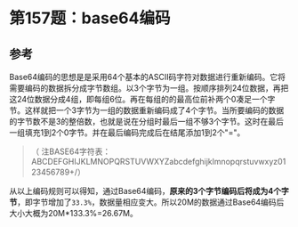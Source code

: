 # 第157题：base64编码

## 参考

Base64编码的思想是是采用64个基本的ASCII码字符对数据进行重新编码。它将需要编码的数据拆分成字节数组。以3个字节为一组。按顺序排列24位数据，再把这24位数据分成4组，即每组6位。再在每组的的最高位前补两个0凑足一个字节。这样就把一个3字节为一组的数据重新编码成了4个字节。当所要编码的数据的字节数不是3的整倍数，也就是说在分组时最后一组不够3个字节。这时在最后一组填充1到2个0字节。并在最后编码完成后在结尾添加1到2个"="。

> （ 注BASE64字符表：ABCDEFGHIJKLMNOPQRSTUVWXYZabcdefghijklmnopqrstuvwxyz0123456789+/）

从以上编码规则可以得知，通过Base64编码，**原来的3个字节编码后将成为4个字节**，即字节增加了`33.3%`，数据量相应变大。所以20M的数据通过Base64编码后大小大概为20M*133.3%=26.67M。